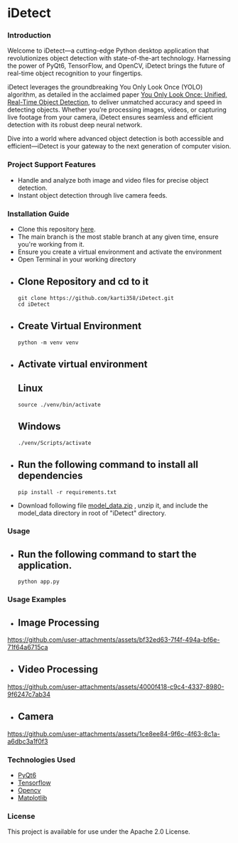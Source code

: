 # iDetect
### Introduction
Welcome to iDetect—a cutting-edge Python desktop application that revolutionizes object detection with state-of-the-art technology. Harnessing the power of PyQt6, TensorFlow, and OpenCV, iDetect brings the future of real-time object recognition to your fingertips.

iDetect leverages the groundbreaking You Only Look Once (YOLO) algorithm, as detailed in the acclaimed paper [You Only Look Once: Unified, Real-Time Object Detection](https://arxiv.org/pdf/1506.02640), to deliver unmatched accuracy and speed in detecting objects. Whether you’re processing images, videos, or capturing live footage from your camera, iDetect ensures seamless and efficient detection with its robust deep neural network.

Dive into a world where advanced object detection is both accessible and efficient—iDetect is your gateway to the next generation of computer vision.
### Project Support Features
* Handle and analyze both image and video files for precise object detection.
* Instant object detection through live camera feeds.
### Installation Guide
* Clone this repository [here](https://github.com/karti358/iDetect.git).
* The main branch is the most stable branch at any given time, ensure you're working from it.
* Ensure you create a virtual environment and activate the environment
* Open Terminal in your working directory
* ## Clone Repository and cd to it
      git clone https://github.com/karti358/iDetect.git
      cd iDetect
* ## Create Virtual Environment
      python -m venv venv
* ## Activate virtual environment
  ## Linux
      source ./venv/bin/activate
  ## Windows
      ./venv/Scripts/activate
* ## Run the following command to install all dependencies
      pip install -r requirements.txt
* Download following file [model_data.zip](https://www.mediafire.com/file/6xc8mhm80pungv2/model_data.zip/file) , unzip it, and include the model_data directory in root of "iDetect" directory.
### Usage
* ## Run the following command to start the application.
      python app.py
### Usage Examples
* ## Image Processing
https://github.com/user-attachments/assets/bf32ed63-7f4f-494a-bf6e-71f64a6715ca
* ## Video Processing
https://github.com/user-attachments/assets/4000f418-c9c4-4337-8980-9f6247c7ab34
* ## Camera
https://github.com/user-attachments/assets/1ce8ee84-9f6c-4f63-8c1a-a6dbc3a1f0f3
### Technologies Used
* [PyQt6](https://doc.qt.io/qtforpython-6/index.html#)
* [Tensorflow](https://www.tensorflow.org/api_docs/python/tf)
* [Opencv](https://docs.opencv.org/4.x/index.html)
* [Matplotlib](https://matplotlib.org/)
### License
This project is available for use under the Apache 2.0 License.
